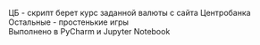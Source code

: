 ЦБ - скрипт берет курс заданной валюты с сайта Центробанка   
Остальные - простенькие игры  
Выполнено в PyCharm и Jupyter Notebook  
